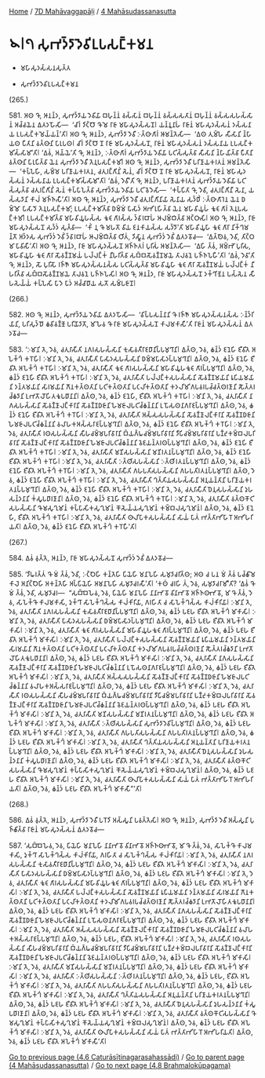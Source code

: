 
[Home](/) / [7D Mahāvaggapāḷi](...md) / [4 Mahāsudassanasutta](../7D/4.md)

# 𑁪𑁇𑁭 𑀲𑀼𑀪𑀤𑁆𑀤𑀸𑀤𑁂𑀯𑀺𑀉𑀧𑀲𑀗𑁆𑀓𑀫𑀦

* 𑀫𑀳𑀸𑀲𑀼𑀤𑀲𑁆𑀲𑀦𑀲𑀼𑀢𑁆𑀢

* 𑀲𑀼𑀪𑀤𑁆𑀤𑀸𑀤𑁂𑀯𑀺𑀉𑀧𑀲𑀗𑁆𑀓𑀫𑀦

(265.)

581\. 𑀅𑀣 𑀔𑁄, 𑀆𑀦𑀦𑁆𑀤, 𑀲𑀼𑀪𑀤𑁆𑀤𑀸𑀬 𑀤𑁂𑀯𑀺𑀬𑀸 𑀩𑀳𑀼𑀦𑁆𑀦𑀁 𑀯𑀲𑁆𑀲𑀸𑀦𑀁 𑀩𑀳𑀼𑀦𑁆𑀦𑀁 𑀯𑀲𑁆𑀲𑀲𑀢𑀸𑀦𑀁 𑀩𑀳𑀼𑀦𑁆𑀦𑀁 𑀯𑀲𑁆𑀲𑀲𑀳𑀲𑁆𑀲𑀸𑀦𑀁 𑀅𑀘𑁆𑀘𑀬𑁂𑀦 𑀏𑀢𑀤𑀳𑁄𑀲𑀺—  ‘𑀘𑀺𑀭𑀁 𑀤𑀺𑀝𑁆𑀞𑁄 𑀔𑁄 𑀫𑁂 𑀭𑀸𑀚𑀸 𑀫𑀳𑀸𑀲𑀼𑀤𑀲𑁆𑀲𑀦𑁄𑁇 𑀬𑀦𑁆𑀦𑀽𑀦𑀸𑀳𑀁 𑀭𑀸𑀚𑀸𑀦𑀁 𑀫𑀳𑀸𑀲𑀼𑀤𑀲𑁆𑀲𑀦𑀁 𑀤𑀲𑁆𑀲𑀦𑀸𑀬 𑀉𑀧𑀲𑀗𑁆𑀓𑀫𑁂𑀬𑁆𑀬𑀦𑁆’𑀢𑀺𑁇 𑀅𑀣 𑀔𑁄, 𑀆𑀦𑀦𑁆𑀤, 𑀲𑀼𑀪𑀤𑁆𑀤𑀸 𑀤𑁂𑀯𑀻 𑀇𑀢𑁆𑀣𑀸𑀕𑀸𑀭𑀁 𑀆𑀫𑀦𑁆𑀢𑁂𑀲𑀺—  ‘𑀏𑀣 𑀢𑀼𑀫𑁆𑀳𑁂 𑀲𑀻𑀲𑀸𑀦𑀺 𑀦𑁆𑀳𑀸𑀬𑀣 𑀧𑀻𑀢𑀸𑀦𑀺 𑀯𑀢𑁆𑀣𑀸𑀦𑀺 𑀧𑀸𑀭𑀼𑀧𑀣𑁇 𑀘𑀺𑀭𑀁 𑀤𑀺𑀝𑁆𑀞𑁄 𑀦𑁄 𑀭𑀸𑀚𑀸 𑀫𑀳𑀸𑀲𑀼𑀤𑀲𑁆𑀲𑀦𑁄, 𑀭𑀸𑀚𑀸𑀦𑀁 𑀫𑀳𑀸𑀲𑀼𑀤𑀲𑁆𑀲𑀦𑀁 𑀤𑀲𑁆𑀲𑀦𑀸𑀬 𑀉𑀧𑀲𑀗𑁆𑀓𑀫𑀺𑀲𑁆𑀲𑀸𑀫𑀸’𑀢𑀺𑁇 ‘𑀏𑀯𑀁, 𑀅𑀬𑁆𑀬𑁂’𑀢𑀺 𑀔𑁄, 𑀆𑀦𑀦𑁆𑀤, 𑀇𑀢𑁆𑀣𑀸𑀕𑀸𑀭𑀁 𑀲𑀼𑀪𑀤𑁆𑀤𑀸𑀬 𑀤𑁂𑀯𑀺𑀬𑀸 𑀧𑀝𑀺𑀲𑁆𑀲𑀼𑀢𑁆𑀯𑀸 𑀲𑀻𑀲𑀸𑀦𑀺 𑀦𑁆𑀳𑀸𑀬𑀺𑀢𑁆𑀯𑀸 𑀧𑀻𑀢𑀸𑀦𑀺 𑀯𑀢𑁆𑀣𑀸𑀦𑀺 𑀧𑀸𑀭𑀼𑀧𑀺𑀢𑁆𑀯𑀸 𑀬𑁂𑀦 𑀲𑀼𑀪𑀤𑁆𑀤𑀸 𑀤𑁂𑀯𑀻 𑀢𑁂𑀦𑀼𑀧𑀲𑀗𑁆𑀓𑀫𑀺𑁇 𑀅𑀣 𑀔𑁄, 𑀆𑀦𑀦𑁆𑀤, 𑀲𑀼𑀪𑀤𑁆𑀤𑀸 𑀤𑁂𑀯𑀻 𑀧𑀭𑀺𑀡𑀸𑀬𑀓𑀭𑀢𑀦𑀁 𑀆𑀫𑀦𑁆𑀢𑁂𑀲𑀺—  ‘𑀓𑀧𑁆𑀧𑁂𑀳𑀺, 𑀲𑀫𑁆𑀫 𑀧𑀭𑀺𑀡𑀸𑀬𑀓𑀭𑀢𑀦, 𑀘𑀢𑀼𑀭𑀗𑁆𑀕𑀺𑀦𑀺𑀁 𑀲𑁂𑀦𑀁, 𑀘𑀺𑀭𑀁 𑀤𑀺𑀝𑁆𑀞𑁄 𑀦𑁄 𑀭𑀸𑀚𑀸 𑀫𑀳𑀸𑀲𑀼𑀤𑀲𑁆𑀲𑀦𑁄, 𑀭𑀸𑀚𑀸𑀦𑀁 𑀫𑀳𑀸𑀲𑀼𑀤𑀲𑁆𑀲𑀦𑀁 𑀤𑀲𑁆𑀲𑀦𑀸𑀬 𑀉𑀧𑀲𑀗𑁆𑀓𑀫𑀺𑀲𑁆𑀲𑀸𑀫𑀸’𑀢𑀺𑁇 ‘𑀏𑀯𑀁, 𑀤𑁂𑀯𑀻’𑀢𑀺 𑀔𑁄, 𑀆𑀦𑀦𑁆𑀤, 𑀧𑀭𑀺𑀡𑀸𑀬𑀓𑀭𑀢𑀦𑀁 𑀲𑀼𑀪𑀤𑁆𑀤𑀸𑀬 𑀤𑁂𑀯𑀺𑀬𑀸 𑀧𑀝𑀺𑀲𑁆𑀲𑀼𑀢𑁆𑀯𑀸 𑀘𑀢𑀼𑀭𑀗𑁆𑀕𑀺𑀦𑀺𑀁 𑀲𑁂𑀦𑀁 𑀓𑀧𑁆𑀧𑀸𑀧𑁂𑀢𑁆𑀯𑀸 𑀲𑀼𑀪𑀤𑁆𑀤𑀸𑀬 𑀤𑁂𑀯𑀺𑀬𑀸 𑀧𑀝𑀺𑀯𑁂𑀤𑁂𑀲𑀺—  ‘𑀓𑀧𑁆𑀧𑀺𑀢𑀸 𑀔𑁄, 𑀤𑁂𑀯𑀺, 𑀘𑀢𑀼𑀭𑀗𑁆𑀕𑀺𑀦𑀻 𑀲𑁂𑀦𑀸, 𑀬𑀲𑁆𑀲𑀤𑀸𑀦𑀺 𑀓𑀸𑀮𑀁 𑀫𑀜𑁆𑀜𑀲𑀻’𑀢𑀺𑁇 𑀅𑀣 𑀔𑁄, 𑀆𑀦𑀦𑁆𑀤, 𑀲𑀼𑀪𑀤𑁆𑀤𑀸 𑀤𑁂𑀯𑀻 𑀘𑀢𑀼𑀭𑀗𑁆𑀕𑀺𑀦𑀺𑀬𑀸 𑀲𑁂𑀦𑀸𑀬 𑀲𑀤𑁆𑀥𑀺𑀁 𑀇𑀢𑁆𑀣𑀸𑀕𑀸𑀭𑁂𑀦 𑀬𑁂𑀦 𑀥𑀫𑁆𑀫𑁄 𑀧𑀸𑀲𑀸𑀤𑁄 𑀢𑁂𑀦𑀼𑀧𑀲𑀗𑁆𑀓𑀫𑀺; 𑀉𑀧𑀲𑀗𑁆𑀓𑀫𑀺𑀢𑁆𑀯𑀸 𑀥𑀫𑁆𑀫𑀁 𑀧𑀸𑀲𑀸𑀤𑀁 𑀅𑀪𑀺𑀭𑀼𑀳𑀺𑀢𑁆𑀯𑀸 𑀬𑁂𑀦 𑀫𑀳𑀸𑀯𑀺𑀬𑀽𑀳𑀁 𑀓𑀽𑀝𑀸𑀕𑀸𑀭𑀁 𑀢𑁂𑀦𑀼𑀧𑀲𑀗𑁆𑀓𑀫𑀺𑁇 𑀉𑀧𑀲𑀗𑁆𑀓𑀫𑀺𑀢𑁆𑀯𑀸 𑀫𑀳𑀸𑀯𑀺𑀬𑀽𑀳𑀲𑁆𑀲 𑀓𑀽𑀝𑀸𑀕𑀸𑀭𑀲𑁆𑀲 𑀤𑁆𑀯𑀸𑀭𑀩𑀸𑀳𑀁 𑀆𑀮𑀫𑁆𑀩𑀺𑀢𑁆𑀯𑀸 𑀅𑀝𑁆𑀞𑀸𑀲𑀺𑁇 𑀅𑀣 𑀔𑁄, 𑀆𑀦𑀦𑁆𑀤, 𑀭𑀸𑀚𑀸 𑀫𑀳𑀸𑀲𑀼𑀤𑀲𑁆𑀲𑀦𑁄 𑀲𑀤𑁆𑀤𑀁 𑀲𑀼𑀢𑁆𑀯𑀸—  ‘𑀓𑀺𑀁 𑀦𑀼 𑀔𑁄 𑀫𑀳𑀢𑁄 𑀯𑀺𑀬 𑀚𑀦𑀓𑀸𑀬𑀲𑁆𑀲 𑀲𑀤𑁆𑀤𑁄’𑀢𑀺 𑀫𑀳𑀸𑀯𑀺𑀬𑀽𑀳𑀸 𑀓𑀽𑀝𑀸𑀕𑀸𑀭𑀸 𑀦𑀺𑀓𑁆𑀔𑀫𑀦𑁆𑀢𑁄 𑀅𑀤𑁆𑀤𑀲 𑀲𑀼𑀪𑀤𑁆𑀤𑀁 𑀤𑁂𑀯𑀺𑀁 𑀤𑁆𑀯𑀸𑀭𑀩𑀸𑀳𑀁 𑀆𑀮𑀫𑁆𑀩𑀺𑀢𑁆𑀯𑀸 𑀞𑀺𑀢𑀁, 𑀤𑀺𑀲𑁆𑀯𑀸𑀦 𑀲𑀼𑀪𑀤𑁆𑀤𑀁 𑀤𑁂𑀯𑀺𑀁 𑀏𑀢𑀤𑀯𑁄𑀘—  ‘𑀏𑀢𑁆𑀣𑁂𑀯, 𑀤𑁂𑀯𑀺, 𑀢𑀺𑀝𑁆𑀞 𑀫𑀸 𑀧𑀸𑀯𑀺𑀲𑀻’𑀢𑀺𑁇 𑀅𑀣 𑀔𑁄, 𑀆𑀦𑀦𑁆𑀤, 𑀭𑀸𑀚𑀸 𑀫𑀳𑀸𑀲𑀼𑀤𑀲𑁆𑀲𑀦𑁄 𑀅𑀜𑁆𑀜𑀢𑀭𑀁 𑀧𑀼𑀭𑀺𑀲𑀁 𑀆𑀫𑀦𑁆𑀢𑁂𑀲𑀺—  ‘𑀏𑀳𑀺 𑀢𑁆𑀯𑀁, 𑀅𑀫𑁆𑀪𑁄 𑀧𑀼𑀭𑀺𑀲, 𑀫𑀳𑀸𑀯𑀺𑀬𑀽𑀳𑀸 𑀓𑀽𑀝𑀸𑀕𑀸𑀭𑀸 𑀲𑁄𑀯𑀡𑁆𑀡𑀫𑀬𑀁 𑀧𑀮𑁆𑀮𑀗𑁆𑀓𑀁 𑀦𑀻𑀳𑀭𑀺𑀢𑁆𑀯𑀸 𑀲𑀩𑁆𑀩𑀲𑁄𑀯𑀡𑁆𑀡𑀫𑀬𑁂 𑀢𑀸𑀮𑀯𑀦𑁂 𑀧𑀜𑁆𑀜𑀧𑁂𑀳𑀻’𑀢𑀺𑁇 ‘𑀏𑀯𑀁, 𑀤𑁂𑀯𑀸’𑀢𑀺 𑀔𑁄, 𑀆𑀦𑀦𑁆𑀤, 𑀲𑁄 𑀧𑀼𑀭𑀺𑀲𑁄 𑀭𑀜𑁆𑀜𑁄 𑀫𑀳𑀸𑀲𑀼𑀤𑀲𑁆𑀲𑀦𑀲𑁆𑀲 𑀧𑀝𑀺𑀲𑁆𑀲𑀼𑀢𑁆𑀯𑀸 𑀫𑀳𑀸𑀯𑀺𑀬𑀽𑀳𑀸 𑀓𑀽𑀝𑀸𑀕𑀸𑀭𑀸 𑀲𑁄𑀯𑀡𑁆𑀡𑀫𑀬𑀁 𑀧𑀮𑁆𑀮𑀗𑁆𑀓𑀁 𑀦𑀻𑀳𑀭𑀺𑀢𑁆𑀯𑀸 𑀲𑀩𑁆𑀩𑀲𑁄𑀯𑀡𑁆𑀡𑀫𑀬𑁂 𑀢𑀸𑀮𑀯𑀦𑁂 𑀧𑀜𑁆𑀜𑀧𑁂𑀲𑀺𑁇 𑀅𑀣 𑀔𑁄, 𑀆𑀦𑀦𑁆𑀤, 𑀭𑀸𑀚𑀸 𑀫𑀳𑀸𑀲𑀼𑀤𑀲𑁆𑀲𑀦𑁄 𑀤𑀓𑁆𑀔𑀺𑀡𑁂𑀦 𑀧𑀲𑁆𑀲𑁂𑀦 𑀲𑀻𑀳𑀲𑁂𑀬𑁆𑀬𑀁 𑀓𑀧𑁆𑀧𑁂𑀲𑀺 𑀧𑀸𑀤𑁂 𑀧𑀸𑀤𑀁 𑀅𑀘𑁆𑀘𑀸𑀥𑀸𑀬 𑀲𑀢𑁄 𑀲𑀫𑁆𑀧𑀚𑀸𑀦𑁄𑁇

(266.)

582\. 𑀅𑀣 𑀔𑁄, 𑀆𑀦𑀦𑁆𑀤, 𑀲𑀼𑀪𑀤𑁆𑀤𑀸𑀬 𑀤𑁂𑀯𑀺𑀬𑀸 𑀏𑀢𑀤𑀳𑁄𑀲𑀺—  ‘𑀯𑀺𑀧𑁆𑀧𑀲𑀦𑁆𑀦𑀸𑀦𑀺 𑀔𑁄 𑀭𑀜𑁆𑀜𑁄 𑀫𑀳𑀸𑀲𑀼𑀤𑀲𑁆𑀲𑀦𑀲𑁆𑀲 𑀇𑀦𑁆𑀤𑁆𑀭𑀺𑀬𑀸𑀦𑀺, 𑀧𑀭𑀺𑀲𑀼𑀤𑁆𑀥𑁄 𑀙𑀯𑀺𑀯𑀡𑁆𑀡𑁄 𑀧𑀭𑀺𑀬𑁄𑀤𑀸𑀢𑁄, 𑀫𑀸 𑀳𑁂𑀯 𑀔𑁄 𑀭𑀸𑀚𑀸 𑀫𑀳𑀸𑀲𑀼𑀤𑀲𑁆𑀲𑀦𑁄 𑀓𑀸𑀮𑀫𑀓𑀸𑀲𑀻’𑀢𑀺 𑀭𑀸𑀚𑀸𑀦𑀁 𑀫𑀳𑀸𑀲𑀼𑀤𑀲𑁆𑀲𑀦𑀁 𑀏𑀢𑀤𑀯𑁄𑀘—

583\. ‘𑀇𑀫𑀸𑀦𑀺 𑀢𑁂, 𑀤𑁂𑀯, 𑀘𑀢𑀼𑀭𑀸𑀲𑀻𑀢𑀺 𑀦𑀕𑀭𑀲𑀳𑀲𑁆𑀲𑀸𑀦𑀺 𑀓𑀼𑀲𑀸𑀯𑀢𑀻𑀭𑀸𑀚𑀥𑀸𑀦𑀺𑀧𑁆𑀧𑀫𑀼𑀔𑀸𑀦𑀺𑁇 𑀏𑀢𑁆𑀣, 𑀤𑁂𑀯, 𑀙𑀦𑁆𑀤𑀁 𑀚𑀦𑁂𑀳𑀺 𑀚𑀻𑀯𑀺𑀢𑁂 𑀅𑀧𑁂𑀓𑁆𑀔𑀁 𑀓𑀭𑁄𑀳𑀺𑁇 𑀇𑀫𑀸𑀦𑀺 𑀢𑁂, 𑀤𑁂𑀯, 𑀘𑀢𑀼𑀭𑀸𑀲𑀻𑀢𑀺 𑀧𑀸𑀲𑀸𑀤𑀲𑀳𑀲𑁆𑀲𑀸𑀦𑀺 𑀥𑀫𑁆𑀫𑀧𑀸𑀲𑀸𑀤𑀧𑁆𑀧𑀫𑀼𑀔𑀸𑀦𑀺𑁇 𑀏𑀢𑁆𑀣, 𑀤𑁂𑀯, 𑀙𑀦𑁆𑀤𑀁 𑀚𑀦𑁂𑀳𑀺 𑀚𑀻𑀯𑀺𑀢𑁂 𑀅𑀧𑁂𑀓𑁆𑀔𑀁 𑀓𑀭𑁄𑀳𑀺𑁇 𑀇𑀫𑀸𑀦𑀺 𑀢𑁂, 𑀤𑁂𑀯, 𑀘𑀢𑀼𑀭𑀸𑀲𑀻𑀢𑀺 𑀓𑀽𑀝𑀸𑀕𑀸𑀭𑀲𑀳𑀲𑁆𑀲𑀸𑀦𑀺 𑀫𑀳𑀸𑀯𑀺𑀬𑀽𑀳𑀓𑀽𑀝𑀸𑀕𑀸𑀭𑀧𑁆𑀧𑀫𑀼𑀔𑀸𑀦𑀺𑁇 𑀏𑀢𑁆𑀣, 𑀤𑁂𑀯, 𑀙𑀦𑁆𑀤𑀁 𑀚𑀦𑁂𑀳𑀺 𑀚𑀻𑀯𑀺𑀢𑁂 𑀅𑀧𑁂𑀓𑁆𑀔𑀁 𑀓𑀭𑁄𑀳𑀺𑁇 𑀇𑀫𑀸𑀦𑀺 𑀢𑁂, 𑀤𑁂𑀯, 𑀘𑀢𑀼𑀭𑀸𑀲𑀻𑀢𑀺 𑀧𑀮𑁆𑀮𑀗𑁆𑀓𑀲𑀳𑀲𑁆𑀲𑀸𑀦𑀺 𑀲𑁄𑀯𑀡𑁆𑀡𑀫𑀬𑀸𑀦𑀺 𑀭𑀽𑀧𑀺𑀬𑀫𑀬𑀸𑀦𑀺 𑀤𑀦𑁆𑀢𑀫𑀬𑀸𑀦𑀺 𑀲𑀸𑀭𑀫𑀬𑀸𑀦𑀺 𑀕𑁄𑀦𑀓𑀢𑁆𑀣𑀢𑀸𑀦𑀺 𑀧𑀝𑀺𑀓𑀢𑁆𑀣𑀢𑀸𑀦𑀺 𑀧𑀝𑀮𑀺𑀓𑀢𑁆𑀣𑀢𑀸𑀦𑀺 𑀓𑀤𑀮𑀺𑀫𑀺𑀕𑀧𑀯𑀭𑀧𑀘𑁆𑀘𑀢𑁆𑀣𑀭𑀡𑀸𑀦𑀺 𑀲𑁅𑀢𑁆𑀢𑀭𑀘𑁆𑀙𑀤𑀸𑀦𑀺 𑀉𑀪𑀢𑁄𑀮𑁄𑀳𑀺𑀢𑀓𑀽𑀧𑀥𑀸𑀦𑀸𑀦𑀺𑁇 𑀏𑀢𑁆𑀣, 𑀤𑁂𑀯, 𑀙𑀦𑁆𑀤𑀁 𑀚𑀦𑁂𑀳𑀺, 𑀚𑀻𑀯𑀺𑀢𑁂 𑀅𑀧𑁂𑀓𑁆𑀔𑀁 𑀓𑀭𑁄𑀳𑀺𑁇 𑀇𑀫𑀸𑀦𑀺 𑀢𑁂, 𑀤𑁂𑀯, 𑀘𑀢𑀼𑀭𑀸𑀲𑀻𑀢𑀺 𑀦𑀸𑀕𑀲𑀳𑀲𑁆𑀲𑀸𑀦𑀺 𑀲𑁄𑀯𑀡𑁆𑀡𑀸𑀮𑀗𑁆𑀓𑀸𑀭𑀸𑀦𑀺 𑀲𑁄𑀯𑀡𑁆𑀡𑀥𑀚𑀸𑀦𑀺 𑀳𑁂𑀫𑀚𑀸𑀮𑀧𑀝𑀺𑀘𑁆𑀙𑀦𑁆𑀦𑀸𑀦𑀺 𑀉𑀧𑁄𑀲𑀣𑀦𑀸𑀕𑀭𑀸𑀚𑀧𑁆𑀧𑀫𑀼𑀔𑀸𑀦𑀺𑁇 𑀏𑀢𑁆𑀣, 𑀤𑁂𑀯, 𑀙𑀦𑁆𑀤𑀁 𑀚𑀦𑁂𑀳𑀺 𑀚𑀻𑀯𑀺𑀢𑁂 𑀅𑀧𑁂𑀓𑁆𑀔𑀁 𑀓𑀭𑁄𑀳𑀺𑁇 𑀇𑀫𑀸𑀦𑀺 𑀢𑁂, 𑀤𑁂𑀯, 𑀘𑀢𑀼𑀭𑀸𑀲𑀻𑀢𑀺 𑀅𑀲𑁆𑀲𑀲𑀳𑀲𑁆𑀲𑀸𑀦𑀺 𑀲𑁄𑀯𑀡𑁆𑀡𑀸𑀮𑀗𑁆𑀓𑀸𑀭𑀸𑀦𑀺 𑀲𑁄𑀯𑀡𑁆𑀡𑀥𑀚𑀸𑀦𑀺 𑀳𑁂𑀫𑀚𑀸𑀮𑀧𑀝𑀺𑀘𑁆𑀙𑀦𑁆𑀦𑀸𑀦𑀺 𑀯𑀮𑀸𑀳𑀓𑀅𑀲𑁆𑀲𑀭𑀸𑀚𑀧𑁆𑀧𑀫𑀼𑀔𑀸𑀦𑀺𑁇 𑀏𑀢𑁆𑀣, 𑀤𑁂𑀯, 𑀙𑀦𑁆𑀤𑀁 𑀚𑀦𑁂𑀳𑀺 𑀚𑀻𑀯𑀺𑀢𑁂 𑀅𑀧𑁂𑀓𑁆𑀔𑀁 𑀓𑀭𑁄𑀳𑀺𑁇 𑀇𑀫𑀸𑀦𑀺 𑀢𑁂, 𑀤𑁂𑀯, 𑀘𑀢𑀼𑀭𑀸𑀲𑀻𑀢𑀺 𑀭𑀣𑀲𑀳𑀲𑁆𑀲𑀸𑀦𑀺 𑀲𑀻𑀳𑀘𑀫𑁆𑀫𑀧𑀭𑀺𑀯𑀸𑀭𑀸𑀦𑀺 𑀩𑁆𑀬𑀕𑁆𑀖𑀘𑀫𑁆𑀫𑀧𑀭𑀺𑀯𑀸𑀭𑀸𑀦𑀺 𑀤𑀻𑀧𑀺𑀘𑀫𑁆𑀫𑀧𑀭𑀺𑀯𑀸𑀭𑀸𑀦𑀺 𑀧𑀡𑁆𑀟𑀼𑀓𑀫𑁆𑀩𑀮𑀧𑀭𑀺𑀯𑀸𑀭𑀸𑀦𑀺 𑀲𑁄𑀯𑀡𑁆𑀡𑀸𑀮𑀗𑁆𑀓𑀸𑀭𑀸𑀦𑀺 𑀲𑁄𑀯𑀡𑁆𑀡𑀥𑀚𑀸𑀦𑀺 𑀳𑁂𑀫𑀚𑀸𑀮𑀧𑀝𑀺𑀘𑁆𑀙𑀦𑁆𑀦𑀸𑀦𑀺 𑀯𑁂𑀚𑀬𑀦𑁆𑀢𑀭𑀣𑀧𑁆𑀧𑀫𑀼𑀔𑀸𑀦𑀺𑁇 𑀏𑀢𑁆𑀣, 𑀤𑁂𑀯, 𑀙𑀦𑁆𑀤𑀁 𑀚𑀦𑁂𑀳𑀺 𑀚𑀻𑀯𑀺𑀢𑁂 𑀅𑀧𑁂𑀓𑁆𑀔𑀁 𑀓𑀭𑁄𑀳𑀺𑁇 𑀇𑀫𑀸𑀦𑀺 𑀢𑁂, 𑀤𑁂𑀯, 𑀘𑀢𑀼𑀭𑀸𑀲𑀻𑀢𑀺 𑀫𑀡𑀺𑀲𑀳𑀲𑁆𑀲𑀸𑀦𑀺 𑀫𑀡𑀺𑀭𑀢𑀦𑀧𑁆𑀧𑀫𑀼𑀔𑀸𑀦𑀺𑁇 𑀏𑀢𑁆𑀣, 𑀤𑁂𑀯, 𑀙𑀦𑁆𑀤𑀁 𑀚𑀦𑁂𑀳𑀺 𑀚𑀻𑀯𑀺𑀢𑁂 𑀅𑀧𑁂𑀓𑁆𑀔𑀁 𑀓𑀭𑁄𑀳𑀺𑁇 𑀇𑀫𑀸𑀦𑀺 𑀢𑁂, 𑀤𑁂𑀯, 𑀘𑀢𑀼𑀭𑀸𑀲𑀻𑀢𑀺 𑀇𑀢𑁆𑀣𑀺𑀲𑀳𑀲𑁆𑀲𑀸𑀦𑀺 𑀇𑀢𑁆𑀣𑀺𑀭𑀢𑀦𑀧𑁆𑀧𑀫𑀼𑀔𑀸𑀦𑀺𑁇 𑀏𑀢𑁆𑀣, 𑀤𑁂𑀯, 𑀙𑀦𑁆𑀤𑀁 𑀚𑀦𑁂𑀳𑀺 𑀚𑀻𑀯𑀺𑀢𑁂 𑀅𑀧𑁂𑀓𑁆𑀔𑀁 𑀓𑀭𑁄𑀳𑀺𑁇 𑀇𑀫𑀸𑀦𑀺 𑀢𑁂, 𑀤𑁂𑀯, 𑀘𑀢𑀼𑀭𑀸𑀲𑀻𑀢𑀺 𑀕𑀳𑀧𑀢𑀺𑀲𑀳𑀲𑁆𑀲𑀸𑀦𑀺 𑀕𑀳𑀧𑀢𑀺𑀭𑀢𑀦𑀧𑁆𑀧𑀫𑀼𑀔𑀸𑀦𑀺𑁇 𑀏𑀢𑁆𑀣, 𑀤𑁂𑀯, 𑀙𑀦𑁆𑀤𑀁 𑀚𑀦𑁂𑀳𑀺 𑀚𑀻𑀯𑀺𑀢𑁂 𑀅𑀧𑁂𑀓𑁆𑀔𑀁 𑀓𑀭𑁄𑀳𑀺𑁇 𑀇𑀫𑀸𑀦𑀺 𑀢𑁂, 𑀤𑁂𑀯, 𑀘𑀢𑀼𑀭𑀸𑀲𑀻𑀢𑀺 𑀔𑀢𑁆𑀢𑀺𑀬𑀲𑀳𑀲𑁆𑀲𑀸𑀦𑀺 𑀅𑀦𑀼𑀬𑀦𑁆𑀢𑀸𑀦𑀺 𑀧𑀭𑀺𑀡𑀸𑀬𑀓𑀭𑀢𑀦𑀧𑁆𑀧𑀫𑀼𑀔𑀸𑀦𑀺𑁇 𑀏𑀢𑁆𑀣, 𑀤𑁂𑀯, 𑀙𑀦𑁆𑀤𑀁 𑀚𑀦𑁂𑀳𑀺 𑀚𑀻𑀯𑀺𑀢𑁂 𑀅𑀧𑁂𑀓𑁆𑀔𑀁 𑀓𑀭𑁄𑀳𑀺𑁇 𑀇𑀫𑀸𑀦𑀺 𑀢𑁂, 𑀤𑁂𑀯, 𑀘𑀢𑀼𑀭𑀸𑀲𑀻𑀢𑀺 𑀥𑁂𑀦𑀼𑀲𑀳𑀲𑁆𑀲𑀸𑀦𑀺 𑀤𑀼𑀳𑀲𑀦𑁆𑀤𑀦𑀸𑀦𑀺 𑀓𑀁𑀲𑀽𑀧𑀥𑀸𑀭𑀡𑀸𑀦𑀺𑁇 𑀏𑀢𑁆𑀣, 𑀤𑁂𑀯, 𑀙𑀦𑁆𑀤𑀁 𑀚𑀦𑁂𑀳𑀺 𑀚𑀻𑀯𑀺𑀢𑁂 𑀅𑀧𑁂𑀓𑁆𑀔𑀁 𑀓𑀭𑁄𑀳𑀺𑁇 𑀇𑀫𑀸𑀦𑀺 𑀢𑁂, 𑀤𑁂𑀯, 𑀘𑀢𑀼𑀭𑀸𑀲𑀻𑀢𑀺 𑀯𑀢𑁆𑀣𑀓𑁄𑀝𑀺𑀲𑀳𑀲𑁆𑀲𑀸𑀦𑀺 𑀔𑁄𑀫𑀲𑀼𑀔𑀼𑀫𑀸𑀦𑀁 𑀓𑀧𑁆𑀧𑀸𑀲𑀺𑀓𑀲𑀼𑀔𑀼𑀫𑀸𑀦𑀁 𑀓𑁄𑀲𑁂𑀬𑁆𑀬𑀲𑀼𑀔𑀼𑀫𑀸𑀦𑀁 𑀓𑀫𑁆𑀩𑀮𑀲𑀼𑀔𑀼𑀫𑀸𑀦𑀁𑁇 𑀏𑀢𑁆𑀣, 𑀤𑁂𑀯, 𑀙𑀦𑁆𑀤𑀁 𑀚𑀦𑁂𑀳𑀺, 𑀚𑀻𑀯𑀺𑀢𑁂 𑀅𑀧𑁂𑀓𑁆𑀔𑀁 𑀓𑀭𑁄𑀳𑀺𑁇 𑀇𑀫𑀸𑀦𑀺 𑀢𑁂, 𑀤𑁂𑀯, 𑀘𑀢𑀼𑀭𑀸𑀲𑀻𑀢𑀺 𑀣𑀸𑀮𑀺𑀧𑀸𑀓𑀲𑀳𑀲𑁆𑀲𑀸𑀦𑀺 𑀲𑀸𑀬𑀁 𑀧𑀸𑀢𑀁 𑀪𑀢𑁆𑀢𑀸𑀪𑀺𑀳𑀸𑀭𑁄 𑀅𑀪𑀺𑀳𑀭𑀺𑀬𑀢𑀺𑁇 𑀏𑀢𑁆𑀣, 𑀤𑁂𑀯, 𑀙𑀦𑁆𑀤𑀁 𑀚𑀦𑁂𑀳𑀺 𑀚𑀻𑀯𑀺𑀢𑁂 𑀅𑀧𑁂𑀓𑁆𑀔𑀁 𑀓𑀭𑁄𑀳𑀻’𑀢𑀺𑁇

(267.)

584\. 𑀏𑀯𑀁 𑀯𑀼𑀢𑁆𑀢𑁂, 𑀆𑀦𑀦𑁆𑀤, 𑀭𑀸𑀚𑀸 𑀫𑀳𑀸𑀲𑀼𑀤𑀲𑁆𑀲𑀦𑁄 𑀲𑀼𑀪𑀤𑁆𑀤𑀁 𑀤𑁂𑀯𑀺𑀁 𑀏𑀢𑀤𑀯𑁄𑀘—

585\. ‘𑀤𑀻𑀖𑀭𑀢𑁆𑀢𑀁 𑀔𑁄 𑀫𑀁 𑀢𑁆𑀯𑀁, 𑀤𑁂𑀯𑀺, 𑀇𑀝𑁆𑀞𑁂𑀳𑀺 𑀓𑀦𑁆𑀢𑁂𑀳𑀺 𑀧𑀺𑀬𑁂𑀳𑀺 𑀫𑀦𑀸𑀧𑁂𑀳𑀺 𑀲𑀫𑀼𑀤𑀸𑀘𑀭𑀺𑀢𑁆𑀣; 𑀅𑀣 𑀘 𑀧𑀦 𑀫𑀁 𑀢𑁆𑀯𑀁 𑀧𑀘𑁆𑀙𑀺𑀫𑁂 𑀓𑀸𑀮𑁂 𑀅𑀦𑀺𑀝𑁆𑀞𑁂𑀳𑀺 𑀅𑀓𑀦𑁆𑀢𑁂𑀳𑀺 𑀅𑀧𑁆𑀧𑀺𑀬𑁂𑀳𑀺 𑀅𑀫𑀦𑀸𑀧𑁂𑀳𑀺 𑀲𑀫𑀼𑀤𑀸𑀘𑀭𑀲𑀻’𑀢𑀺𑁇 ‘𑀓𑀣𑀁 𑀘𑀭𑀳𑀺 𑀢𑀁, 𑀤𑁂𑀯, 𑀲𑀫𑀼𑀤𑀸𑀘𑀭𑀸𑀫𑀻’𑀢𑀺? ‘𑀏𑀯𑀁 𑀔𑁄 𑀫𑀁 𑀢𑁆𑀯𑀁, 𑀤𑁂𑀯𑀺, 𑀲𑀫𑀼𑀤𑀸𑀘𑀭—  “𑀲𑀩𑁆𑀩𑁂𑀳𑁂𑀯, 𑀤𑁂𑀯, 𑀧𑀺𑀬𑁂𑀳𑀺 𑀫𑀦𑀸𑀧𑁂𑀳𑀺 𑀦𑀸𑀦𑀸𑀪𑀸𑀯𑁄 𑀯𑀺𑀦𑀸𑀪𑀸𑀯𑁄 𑀅𑀜𑁆𑀜𑀣𑀸𑀪𑀸𑀯𑁄, 𑀫𑀸 𑀔𑁄 𑀢𑁆𑀯𑀁, 𑀤𑁂𑀯, 𑀲𑀸𑀧𑁂𑀓𑁆𑀔𑁄 𑀓𑀸𑀮𑀫𑀓𑀸𑀲𑀺, 𑀤𑀼𑀓𑁆𑀔𑀸 𑀲𑀸𑀧𑁂𑀓𑁆𑀔𑀲𑁆𑀲 𑀓𑀸𑀮𑀁𑀓𑀺𑀭𑀺𑀬𑀸, 𑀕𑀭𑀳𑀺𑀢𑀸 𑀘 𑀲𑀸𑀧𑁂𑀓𑁆𑀔𑀲𑁆𑀲 𑀓𑀸𑀮𑀁𑀓𑀺𑀭𑀺𑀬𑀸𑁇 𑀇𑀫𑀸𑀦𑀺 𑀢𑁂, 𑀤𑁂𑀯, 𑀘𑀢𑀼𑀭𑀸𑀲𑀻𑀢𑀺 𑀦𑀕𑀭𑀲𑀳𑀲𑁆𑀲𑀸𑀦𑀺 𑀓𑀼𑀲𑀸𑀯𑀢𑀻𑀭𑀸𑀚𑀥𑀸𑀦𑀺𑀧𑁆𑀧𑀫𑀼𑀔𑀸𑀦𑀺𑁇 𑀏𑀢𑁆𑀣, 𑀤𑁂𑀯, 𑀙𑀦𑁆𑀤𑀁 𑀧𑀚𑀳 𑀚𑀻𑀯𑀺𑀢𑁂 𑀅𑀧𑁂𑀓𑁆𑀔𑀁 𑀫𑀸𑀓𑀸𑀲𑀺𑁇 𑀇𑀫𑀸𑀦𑀺 𑀢𑁂, 𑀤𑁂𑀯, 𑀘𑀢𑀼𑀭𑀸𑀲𑀻𑀢𑀺 𑀧𑀸𑀲𑀸𑀤𑀲𑀳𑀲𑁆𑀲𑀸𑀦𑀺 𑀥𑀫𑁆𑀫𑀧𑀸𑀲𑀸𑀤𑀧𑁆𑀧𑀫𑀼𑀔𑀸𑀦𑀺𑁇 𑀏𑀢𑁆𑀣, 𑀤𑁂𑀯, 𑀙𑀦𑁆𑀤𑀁 𑀧𑀚𑀳 𑀚𑀻𑀯𑀺𑀢𑁂 𑀅𑀧𑁂𑀓𑁆𑀔𑀁 𑀫𑀸𑀓𑀸𑀲𑀺𑁇 𑀇𑀫𑀸𑀦𑀺 𑀢𑁂, 𑀤𑁂𑀯, 𑀘𑀢𑀼𑀭𑀸𑀲𑀻𑀢𑀺 𑀓𑀽𑀝𑀸𑀕𑀸𑀭𑀲𑀳𑀲𑁆𑀲𑀸𑀦𑀺 𑀫𑀳𑀸𑀯𑀺𑀬𑀽𑀳𑀓𑀽𑀝𑀸𑀕𑀸𑀭𑀧𑁆𑀧𑀫𑀼𑀔𑀸𑀦𑀺𑁇 𑀏𑀢𑁆𑀣, 𑀤𑁂𑀯, 𑀙𑀦𑁆𑀤𑀁 𑀧𑀚𑀳 𑀚𑀻𑀯𑀺𑀢𑁂 𑀅𑀧𑁂𑀓𑁆𑀔𑀁 𑀫𑀸𑀓𑀸𑀲𑀺𑁇 𑀇𑀫𑀸𑀦𑀺 𑀢𑁂, 𑀤𑁂𑀯, 𑀘𑀢𑀼𑀭𑀸𑀲𑀻𑀢𑀺 𑀧𑀮𑁆𑀮𑀗𑁆𑀓𑀲𑀳𑀲𑁆𑀲𑀸𑀦𑀺 𑀲𑁄𑀯𑀡𑁆𑀡𑀫𑀬𑀸𑀦𑀺 𑀭𑀽𑀧𑀺𑀬𑀫𑀬𑀸𑀦𑀺 𑀤𑀦𑁆𑀢𑀫𑀬𑀸𑀦𑀺 𑀲𑀸𑀭𑀫𑀬𑀸𑀦𑀺 𑀕𑁄𑀦𑀓𑀢𑁆𑀣𑀢𑀸𑀦𑀺 𑀧𑀝𑀺𑀓𑀢𑁆𑀣𑀢𑀸𑀦𑀺 𑀧𑀝𑀮𑀺𑀓𑀢𑁆𑀣𑀢𑀸𑀦𑀺 𑀓𑀤𑀮𑀺𑀫𑀺𑀕𑀧𑀯𑀭𑀧𑀘𑁆𑀘𑀢𑁆𑀣𑀭𑀡𑀸𑀦𑀺 𑀲𑁅𑀢𑁆𑀢𑀭𑀘𑁆𑀙𑀤𑀸𑀦𑀺 𑀉𑀪𑀢𑁄𑀮𑁄𑀳𑀺𑀢𑀓𑀽𑀧𑀥𑀸𑀦𑀸𑀦𑀺𑁇 𑀏𑀢𑁆𑀣, 𑀤𑁂𑀯, 𑀙𑀦𑁆𑀤𑀁 𑀧𑀚𑀳 𑀚𑀻𑀯𑀺𑀢𑁂 𑀅𑀧𑁂𑀓𑁆𑀔𑀁 𑀫𑀸𑀓𑀸𑀲𑀺𑁇 𑀇𑀫𑀸𑀦𑀺 𑀢𑁂, 𑀤𑁂𑀯, 𑀘𑀢𑀼𑀭𑀸𑀲𑀻𑀢𑀺 𑀦𑀸𑀕𑀲𑀳𑀲𑁆𑀲𑀸𑀦𑀺 𑀲𑁄𑀯𑀡𑁆𑀡𑀸𑀮𑀗𑁆𑀓𑀸𑀭𑀸𑀦𑀺 𑀲𑁄𑀯𑀡𑁆𑀡𑀥𑀚𑀸𑀦𑀺 𑀳𑁂𑀫𑀚𑀸𑀮𑀧𑀝𑀺𑀘𑁆𑀙𑀦𑁆𑀦𑀸𑀦𑀺 𑀉𑀧𑁄𑀲𑀣𑀦𑀸𑀕𑀭𑀸𑀚𑀧𑁆𑀧𑀫𑀼𑀔𑀸𑀦𑀺𑁇 𑀏𑀢𑁆𑀣, 𑀤𑁂𑀯, 𑀙𑀦𑁆𑀤𑀁 𑀧𑀚𑀳 𑀚𑀻𑀯𑀺𑀢𑁂 𑀅𑀧𑁂𑀓𑁆𑀔𑀁 𑀫𑀸𑀓𑀸𑀲𑀺𑁇 𑀇𑀫𑀸𑀦𑀺 𑀢𑁂, 𑀤𑁂𑀯, 𑀘𑀢𑀼𑀭𑀸𑀲𑀻𑀢𑀺 𑀅𑀲𑁆𑀲𑀲𑀳𑀲𑁆𑀲𑀸𑀦𑀺 𑀲𑁄𑀯𑀡𑁆𑀡𑀸𑀮𑀗𑁆𑀓𑀸𑀭𑀸𑀦𑀺 𑀲𑁄𑀯𑀡𑁆𑀡𑀥𑀚𑀸𑀦𑀺 𑀳𑁂𑀫𑀚𑀸𑀮𑀧𑀝𑀺𑀘𑁆𑀙𑀦𑁆𑀦𑀸𑀦𑀺 𑀯𑀮𑀸𑀳𑀓𑀅𑀲𑁆𑀲𑀭𑀸𑀚𑀧𑁆𑀧𑀫𑀼𑀔𑀸𑀦𑀺𑁇 𑀏𑀢𑁆𑀣, 𑀤𑁂𑀯, 𑀙𑀦𑁆𑀤𑀁 𑀧𑀚𑀳 𑀚𑀻𑀯𑀺𑀢𑁂 𑀅𑀧𑁂𑀓𑁆𑀔𑀁 𑀫𑀸𑀓𑀸𑀲𑀺𑁇 𑀇𑀫𑀸𑀦𑀺 𑀢𑁂, 𑀤𑁂𑀯, 𑀘𑀢𑀼𑀭𑀸𑀲𑀻𑀢𑀺 𑀭𑀣𑀲𑀳𑀲𑁆𑀲𑀸𑀦𑀺 𑀲𑀻𑀳𑀘𑀫𑁆𑀫𑀧𑀭𑀺𑀯𑀸𑀭𑀸𑀦𑀺 𑀩𑁆𑀬𑀕𑁆𑀖𑀘𑀫𑁆𑀫𑀧𑀭𑀺𑀯𑀸𑀭𑀸𑀦𑀺 𑀤𑀻𑀧𑀺𑀘𑀫𑁆𑀫𑀧𑀭𑀺𑀯𑀸𑀭𑀸𑀦𑀺 𑀧𑀡𑁆𑀟𑀼𑀓𑀫𑁆𑀩𑀮𑀧𑀭𑀺𑀯𑀸𑀭𑀸𑀦𑀺 𑀲𑁄𑀯𑀡𑁆𑀡𑀸𑀮𑀗𑁆𑀓𑀸𑀭𑀸𑀦𑀺 𑀲𑁄𑀯𑀡𑁆𑀡𑀥𑀚𑀸𑀦𑀺 𑀳𑁂𑀫𑀚𑀸𑀮𑀧𑀝𑀺𑀘𑁆𑀙𑀦𑁆𑀦𑀸𑀦𑀺 𑀯𑁂𑀚𑀬𑀦𑁆𑀢𑀭𑀣𑀧𑁆𑀧𑀫𑀼𑀔𑀸𑀦𑀺𑁇 𑀏𑀢𑁆𑀣, 𑀤𑁂𑀯, 𑀙𑀦𑁆𑀤𑀁 𑀧𑀚𑀳 𑀚𑀻𑀯𑀺𑀢𑁂 𑀅𑀧𑁂𑀓𑁆𑀔𑀁 𑀫𑀸𑀓𑀸𑀲𑀺𑁇 𑀇𑀫𑀸𑀦𑀺 𑀢𑁂, 𑀤𑁂𑀯, 𑀘𑀢𑀼𑀭𑀸𑀲𑀻𑀢𑀺 𑀫𑀡𑀺𑀲𑀳𑀲𑁆𑀲𑀸𑀦𑀺 𑀫𑀡𑀺𑀭𑀢𑀦𑀧𑁆𑀧𑀫𑀼𑀔𑀸𑀦𑀺𑁇 𑀏𑀢𑁆𑀣, 𑀤𑁂𑀯, 𑀙𑀦𑁆𑀤𑀁 𑀧𑀚𑀳 𑀚𑀻𑀯𑀺𑀢𑁂 𑀅𑀧𑁂𑀓𑁆𑀔𑀁 𑀫𑀸𑀓𑀸𑀲𑀺𑁇 𑀇𑀫𑀸𑀦𑀺 𑀢𑁂, 𑀤𑁂𑀯, 𑀘𑀢𑀼𑀭𑀸𑀲𑀻𑀢𑀺 𑀇𑀢𑁆𑀣𑀺𑀲𑀳𑀲𑁆𑀲𑀸𑀦𑀺 𑀲𑀼𑀪𑀤𑁆𑀤𑀸𑀤𑁂𑀯𑀺𑀧𑁆𑀧𑀫𑀼𑀔𑀸𑀦𑀺𑁇 𑀏𑀢𑁆𑀣, 𑀤𑁂𑀯, 𑀙𑀦𑁆𑀤𑀁 𑀧𑀚𑀳 𑀚𑀻𑀯𑀺𑀢𑁂 𑀅𑀧𑁂𑀓𑁆𑀔𑀁 𑀫𑀸𑀓𑀸𑀲𑀺𑁇 𑀇𑀫𑀸𑀦𑀺 𑀢𑁂, 𑀤𑁂𑀯, 𑀘𑀢𑀼𑀭𑀸𑀲𑀻𑀢𑀺 𑀕𑀳𑀧𑀢𑀺𑀲𑀳𑀲𑁆𑀲𑀸𑀦𑀺 𑀕𑀳𑀧𑀢𑀺𑀭𑀢𑀦𑀧𑁆𑀧𑀫𑀼𑀔𑀸𑀦𑀺𑁇 𑀏𑀢𑁆𑀣, 𑀤𑁂𑀯, 𑀙𑀦𑁆𑀤𑀁 𑀧𑀚𑀳 𑀚𑀻𑀯𑀺𑀢𑁂 𑀅𑀧𑁂𑀓𑁆𑀔𑀁 𑀫𑀸𑀓𑀸𑀲𑀺𑁇 𑀇𑀫𑀸𑀦𑀺 𑀢𑁂, 𑀤𑁂𑀯, 𑀘𑀢𑀼𑀭𑀸𑀲𑀻𑀢𑀺 𑀔𑀢𑁆𑀢𑀺𑀬𑀲𑀳𑀲𑁆𑀲𑀸𑀦𑀺 𑀅𑀦𑀼𑀬𑀦𑁆𑀢𑀸𑀦𑀺 𑀧𑀭𑀺𑀡𑀸𑀬𑀓𑀭𑀢𑀦𑀧𑁆𑀧𑀫𑀼𑀔𑀸𑀦𑀺𑁇 𑀏𑀢𑁆𑀣, 𑀤𑁂𑀯, 𑀙𑀦𑁆𑀤𑀁 𑀧𑀚𑀳 𑀚𑀻𑀯𑀺𑀢𑁂 𑀅𑀧𑁂𑀓𑁆𑀔𑀁 𑀫𑀸𑀓𑀸𑀲𑀺𑁇 𑀇𑀫𑀸𑀦𑀺 𑀢𑁂, 𑀤𑁂𑀯, 𑀘𑀢𑀼𑀭𑀸𑀲𑀻𑀢𑀺 𑀥𑁂𑀦𑀼𑀲𑀳𑀲𑁆𑀲𑀸𑀦𑀺 𑀤𑀼𑀳𑀲𑀦𑁆𑀤𑀦𑀸𑀦𑀺 𑀓𑀁𑀲𑀽𑀧𑀥𑀸𑀭𑀡𑀸𑀦𑀺𑁇 𑀏𑀢𑁆𑀣, 𑀤𑁂𑀯, 𑀙𑀦𑁆𑀤𑀁 𑀧𑀚𑀳 𑀚𑀻𑀯𑀺𑀢𑁂 𑀅𑀧𑁂𑀓𑁆𑀔𑀁 𑀫𑀸𑀓𑀸𑀲𑀺𑁇 𑀇𑀫𑀸𑀦𑀺 𑀢𑁂, 𑀤𑁂𑀯, 𑀘𑀢𑀼𑀭𑀸𑀲𑀻𑀢𑀺 𑀯𑀢𑁆𑀣𑀓𑁄𑀝𑀺𑀲𑀳𑀲𑁆𑀲𑀸𑀦𑀺 𑀔𑁄𑀫𑀲𑀼𑀔𑀼𑀫𑀸𑀦𑀁 𑀓𑀧𑁆𑀧𑀸𑀲𑀺𑀓𑀲𑀼𑀔𑀼𑀫𑀸𑀦𑀁 𑀓𑁄𑀲𑁂𑀬𑁆𑀬𑀲𑀼𑀔𑀼𑀫𑀸𑀦𑀁 𑀓𑀫𑁆𑀩𑀮𑀲𑀼𑀔𑀼𑀫𑀸𑀦𑀁𑁇 𑀏𑀢𑁆𑀣, 𑀤𑁂𑀯, 𑀙𑀦𑁆𑀤𑀁 𑀧𑀚𑀳 𑀚𑀻𑀯𑀺𑀢𑁂 𑀅𑀧𑁂𑀓𑁆𑀔𑀁 𑀫𑀸𑀓𑀸𑀲𑀺𑁇 𑀇𑀫𑀸𑀦𑀺 𑀢𑁂, 𑀤𑁂𑀯, 𑀘𑀢𑀼𑀭𑀸𑀲𑀻𑀢𑀺 𑀣𑀸𑀮𑀺𑀧𑀸𑀓𑀲𑀳𑀲𑁆𑀲𑀸𑀦𑀺 𑀲𑀸𑀬𑀁 𑀧𑀸𑀢𑀁 𑀪𑀢𑁆𑀢𑀸𑀪𑀺𑀳𑀸𑀭𑁄 𑀅𑀪𑀺𑀳𑀭𑀺𑀬𑀢𑀺𑁇 𑀏𑀢𑁆𑀣, 𑀤𑁂𑀯, 𑀙𑀦𑁆𑀤𑀁 𑀧𑀚𑀳 𑀚𑀻𑀯𑀺𑀢𑁂 𑀅𑀧𑁂𑀓𑁆𑀔𑀁 𑀫𑀸𑀓𑀸𑀲𑀻”’𑀢𑀺𑁇

(268.)

586\. 𑀏𑀯𑀁 𑀯𑀼𑀢𑁆𑀢𑁂, 𑀆𑀦𑀦𑁆𑀤, 𑀲𑀼𑀪𑀤𑁆𑀤𑀸 𑀤𑁂𑀯𑀻 𑀧𑀭𑁄𑀤𑀺 𑀅𑀲𑁆𑀲𑀽𑀦𑀺 𑀧𑀯𑀢𑁆𑀢𑁂𑀲𑀺𑁇 𑀅𑀣 𑀔𑁄, 𑀆𑀦𑀦𑁆𑀤, 𑀲𑀼𑀪𑀤𑁆𑀤𑀸 𑀤𑁂𑀯𑀻 𑀅𑀲𑁆𑀲𑀽𑀦𑀺 𑀧𑀼𑀜𑁆𑀙𑀺𑀢𑁆𑀯𑀸 𑀭𑀸𑀚𑀸𑀦𑀁 𑀫𑀳𑀸𑀲𑀼𑀤𑀲𑁆𑀲𑀦𑀁 𑀏𑀢𑀤𑀯𑁄𑀘—

587\. ‘𑀲𑀩𑁆𑀩𑁂𑀳𑁂𑀯, 𑀤𑁂𑀯, 𑀧𑀺𑀬𑁂𑀳𑀺 𑀫𑀦𑀸𑀧𑁂𑀳𑀺 𑀦𑀸𑀦𑀸𑀪𑀸𑀯𑁄 𑀯𑀺𑀦𑀸𑀪𑀸𑀯𑁄 𑀅𑀜𑁆𑀜𑀣𑀸𑀪𑀸𑀯𑁄, 𑀫𑀸 𑀔𑁄 𑀢𑁆𑀯𑀁, 𑀤𑁂𑀯, 𑀲𑀸𑀧𑁂𑀓𑁆𑀔𑁄 𑀓𑀸𑀮𑀫𑀓𑀸𑀲𑀺, 𑀤𑀼𑀓𑁆𑀔𑀸 𑀲𑀸𑀧𑁂𑀓𑁆𑀔𑀲𑁆𑀲 𑀓𑀸𑀮𑀁𑀓𑀺𑀭𑀺𑀬𑀸, 𑀕𑀭𑀳𑀺𑀢𑀸 𑀘 𑀲𑀸𑀧𑁂𑀓𑁆𑀔𑀲𑁆𑀲 𑀓𑀸𑀮𑀁𑀓𑀺𑀭𑀺𑀬𑀸𑁇 𑀇𑀫𑀸𑀦𑀺 𑀢𑁂, 𑀤𑁂𑀯, 𑀘𑀢𑀼𑀭𑀸𑀲𑀻𑀢𑀺 𑀦𑀕𑀭𑀲𑀳𑀲𑁆𑀲𑀸𑀦𑀺 𑀓𑀼𑀲𑀸𑀯𑀢𑀻𑀭𑀸𑀚𑀥𑀸𑀦𑀺𑀧𑁆𑀧𑀫𑀼𑀔𑀸𑀦𑀺𑁇 𑀏𑀢𑁆𑀣, 𑀤𑁂𑀯, 𑀙𑀦𑁆𑀤𑀁 𑀧𑀚𑀳 𑀚𑀻𑀯𑀺𑀢𑁂 𑀅𑀧𑁂𑀓𑁆𑀔𑀁 𑀫𑀸𑀓𑀸𑀲𑀺𑁇 𑀇𑀫𑀸𑀦𑀺 𑀢𑁂, 𑀤𑁂𑀯, 𑀘𑀢𑀼𑀭𑀸𑀲𑀻𑀢𑀺 𑀧𑀸𑀲𑀸𑀤𑀲𑀳𑀲𑁆𑀲𑀸𑀦𑀺 𑀥𑀫𑁆𑀫𑀧𑀸𑀲𑀸𑀤𑀧𑁆𑀧𑀫𑀼𑀔𑀸𑀦𑀺𑁇 𑀏𑀢𑁆𑀣, 𑀤𑁂𑀯, 𑀙𑀦𑁆𑀤𑀁 𑀧𑀚𑀳 𑀚𑀻𑀯𑀺𑀢𑁂 𑀅𑀧𑁂𑀓𑁆𑀔𑀁 𑀫𑀸𑀓𑀸𑀲𑀺𑁇 𑀇𑀫𑀸𑀦𑀺 𑀢𑁂, 𑀤𑁂𑀯, 𑀘𑀢𑀼𑀭𑀸𑀲𑀻𑀢𑀺 𑀓𑀽𑀝𑀸𑀕𑀸𑀭𑀲𑀳𑀲𑁆𑀲𑀸𑀦𑀺 𑀫𑀳𑀸𑀯𑀺𑀬𑀽𑀳𑀓𑀽𑀝𑀸𑀕𑀸𑀭𑀧𑁆𑀧𑀫𑀼𑀔𑀸𑀦𑀺𑁇 𑀏𑀢𑁆𑀣, 𑀤𑁂𑀯, 𑀙𑀦𑁆𑀤𑀁 𑀧𑀚𑀳 𑀚𑀻𑀯𑀺𑀢𑁂 𑀅𑀧𑁂𑀓𑁆𑀔𑀁 𑀫𑀸𑀓𑀸𑀲𑀺𑁇 𑀇𑀫𑀸𑀦𑀺 𑀢𑁂, 𑀤𑁂𑀯, 𑀘𑀢𑀼𑀭𑀸𑀲𑀻𑀢𑀺 𑀧𑀮𑁆𑀮𑀗𑁆𑀓𑀲𑀳𑀲𑁆𑀲𑀸𑀦𑀺 𑀲𑁄𑀯𑀡𑁆𑀡𑀫𑀬𑀸𑀦𑀺 𑀭𑀽𑀧𑀺𑀬𑀫𑀬𑀸𑀦𑀺 𑀤𑀦𑁆𑀢𑀫𑀬𑀸𑀦𑀺 𑀲𑀸𑀭𑀫𑀬𑀸𑀦𑀺 𑀕𑁄𑀦𑀓𑀢𑁆𑀣𑀢𑀸𑀦𑀺 𑀧𑀝𑀺𑀓𑀢𑁆𑀣𑀢𑀸𑀦𑀺 𑀧𑀝𑀮𑀺𑀓𑀢𑁆𑀣𑀢𑀸𑀦𑀺 𑀓𑀤𑀮𑀺𑀫𑀺𑀕𑀧𑀯𑀭𑀧𑀘𑁆𑀘𑀢𑁆𑀣𑀭𑀡𑀸𑀦𑀺 𑀲𑁅𑀢𑁆𑀢𑀭𑀘𑁆𑀙𑀤𑀸𑀦𑀺 𑀉𑀪𑀢𑁄𑀮𑁄𑀳𑀺𑀢𑀓𑀽𑀧𑀥𑀸𑀦𑀸𑀦𑀺𑁇 𑀏𑀢𑁆𑀣, 𑀤𑁂𑀯, 𑀙𑀦𑁆𑀤𑀁 𑀧𑀚𑀳 𑀚𑀻𑀯𑀺𑀢𑁂 𑀅𑀧𑁂𑀓𑁆𑀔𑀁 𑀫𑀸𑀓𑀸𑀲𑀺𑁇 𑀇𑀫𑀸𑀦𑀺 𑀢𑁂, 𑀤𑁂𑀯, 𑀘𑀢𑀼𑀭𑀸𑀲𑀻𑀢𑀺 𑀦𑀸𑀕𑀲𑀳𑀲𑁆𑀲𑀸𑀦𑀺 𑀲𑁄𑀯𑀡𑁆𑀡𑀸𑀮𑀗𑁆𑀓𑀸𑀭𑀸𑀦𑀺 𑀲𑁄𑀯𑀡𑁆𑀡𑀥𑀚𑀸𑀦𑀺 𑀳𑁂𑀫𑀚𑀸𑀮𑀧𑀝𑀺𑀘𑁆𑀙𑀦𑁆𑀦𑀸𑀦𑀺 𑀉𑀧𑁄𑀲𑀣𑀦𑀸𑀕𑀭𑀸𑀚𑀧𑁆𑀧𑀫𑀼𑀔𑀸𑀦𑀺𑁇 𑀏𑀢𑁆𑀣, 𑀤𑁂𑀯, 𑀙𑀦𑁆𑀤𑀁 𑀧𑀚𑀳 𑀚𑀻𑀯𑀺𑀢𑁂 𑀅𑀧𑁂𑀓𑁆𑀔𑀁 𑀫𑀸𑀓𑀸𑀲𑀺𑁇 𑀇𑀫𑀸𑀦𑀺 𑀢𑁂, 𑀤𑁂𑀯, 𑀘𑀢𑀼𑀭𑀸𑀲𑀻𑀢𑀺 𑀅𑀲𑁆𑀲𑀲𑀳𑀲𑁆𑀲𑀸𑀦𑀺 𑀲𑁄𑀯𑀡𑁆𑀡𑀸𑀮𑀗𑁆𑀓𑀸𑀭𑀸𑀦𑀺 𑀲𑁄𑀯𑀡𑁆𑀡𑀥𑀚𑀸𑀦𑀺 𑀳𑁂𑀫𑀚𑀸𑀮𑀧𑀝𑀺𑀘𑁆𑀙𑀦𑁆𑀦𑀸𑀦𑀺 𑀯𑀮𑀸𑀳𑀓𑀅𑀲𑁆𑀲𑀭𑀸𑀚𑀧𑁆𑀧𑀫𑀼𑀔𑀸𑀦𑀺𑁇 𑀏𑀢𑁆𑀣, 𑀤𑁂𑀯, 𑀙𑀦𑁆𑀤𑀁 𑀧𑀚𑀳, 𑀚𑀻𑀯𑀺𑀢𑁂 𑀅𑀧𑁂𑀓𑁆𑀔𑀁 𑀫𑀸𑀓𑀸𑀲𑀺𑁇 𑀇𑀫𑀸𑀦𑀺 𑀢𑁂, 𑀤𑁂𑀯, 𑀘𑀢𑀼𑀭𑀸𑀲𑀻𑀢𑀺 𑀭𑀣𑀲𑀳𑀲𑁆𑀲𑀸𑀦𑀺 𑀲𑀻𑀳𑀘𑀫𑁆𑀫𑀧𑀭𑀺𑀯𑀸𑀭𑀸𑀦𑀺 𑀩𑁆𑀬𑀕𑁆𑀖𑀘𑀫𑁆𑀫𑀧𑀭𑀺𑀯𑀸𑀭𑀸𑀦𑀺 𑀤𑀻𑀧𑀺𑀘𑀫𑁆𑀫𑀧𑀭𑀺𑀯𑀸𑀭𑀸𑀦𑀺 𑀧𑀡𑁆𑀟𑀼𑀓𑀫𑁆𑀩𑀮𑀧𑀭𑀺𑀯𑀸𑀭𑀸𑀦𑀺 𑀲𑁄𑀯𑀡𑁆𑀡𑀸𑀮𑀗𑁆𑀓𑀸𑀭𑀸𑀦𑀺 𑀲𑁄𑀯𑀡𑁆𑀡𑀥𑀚𑀸𑀦𑀺 𑀳𑁂𑀫𑀚𑀸𑀮𑀧𑀝𑀺𑀘𑁆𑀙𑀦𑁆𑀦𑀸𑀦𑀺 𑀯𑁂𑀚𑀬𑀦𑁆𑀢𑀭𑀣𑀧𑁆𑀧𑀫𑀼𑀔𑀸𑀦𑀺𑁇 𑀏𑀢𑁆𑀣, 𑀤𑁂𑀯, 𑀙𑀦𑁆𑀤𑀁 𑀧𑀚𑀳 𑀚𑀻𑀯𑀺𑀢𑁂 𑀅𑀧𑁂𑀓𑁆𑀔𑀁 𑀫𑀸𑀓𑀸𑀲𑀺𑁇 𑀇𑀫𑀸𑀦𑀺 𑀢𑁂, 𑀤𑁂𑀯, 𑀘𑀢𑀼𑀭𑀸𑀲𑀻𑀢𑀺 𑀫𑀡𑀺𑀲𑀳𑀲𑁆𑀲𑀸𑀦𑀺 𑀫𑀡𑀺𑀭𑀢𑀦𑀧𑁆𑀧𑀫𑀼𑀔𑀸𑀦𑀺𑁇 𑀏𑀢𑁆𑀣, 𑀤𑁂𑀯, 𑀙𑀦𑁆𑀤𑀁 𑀧𑀚𑀳 𑀚𑀻𑀯𑀺𑀢𑁂 𑀅𑀧𑁂𑀓𑁆𑀔𑀁 𑀫𑀸𑀓𑀸𑀲𑀺𑁇 𑀇𑀫𑀸𑀦𑀺 𑀢𑁂, 𑀤𑁂𑀯, 𑀘𑀢𑀼𑀭𑀸𑀲𑀻𑀢𑀺 𑀇𑀢𑁆𑀣𑀺𑀲𑀳𑀲𑁆𑀲𑀸𑀦𑀺 𑀇𑀢𑁆𑀣𑀺𑀭𑀢𑀦𑀧𑁆𑀧𑀫𑀼𑀔𑀸𑀦𑀺𑁇 𑀏𑀢𑁆𑀣, 𑀤𑁂𑀯, 𑀙𑀦𑁆𑀤𑀁 𑀧𑀚𑀳, 𑀚𑀻𑀯𑀺𑀢𑁂 𑀅𑀧𑁂𑀓𑁆𑀔𑀁 𑀫𑀸𑀓𑀸𑀲𑀺𑁇 𑀇𑀫𑀸𑀦𑀺 𑀢𑁂, 𑀤𑁂𑀯, 𑀘𑀢𑀼𑀭𑀸𑀲𑀻𑀢𑀺 𑀕𑀳𑀧𑀢𑀺𑀲𑀳𑀲𑁆𑀲𑀸𑀦𑀺 𑀕𑀳𑀧𑀢𑀺𑀭𑀢𑀦𑀧𑁆𑀧𑀫𑀼𑀔𑀸𑀦𑀺𑁇 𑀏𑀢𑁆𑀣, 𑀤𑁂𑀯, 𑀙𑀦𑁆𑀤𑀁 𑀧𑀚𑀳 𑀚𑀻𑀯𑀺𑀢𑁂 𑀅𑀧𑁂𑀓𑁆𑀔𑀁 𑀫𑀸𑀓𑀸𑀲𑀺𑁇 𑀇𑀫𑀸𑀦𑀺 𑀢𑁂, 𑀤𑁂𑀯, 𑀘𑀢𑀼𑀭𑀸𑀲𑀻𑀢𑀺 𑀔𑀢𑁆𑀢𑀺𑀬𑀲𑀳𑀲𑁆𑀲𑀸𑀦𑀺 𑀅𑀦𑀼𑀬𑀦𑁆𑀢𑀸𑀦𑀺 𑀧𑀭𑀺𑀡𑀸𑀬𑀓𑀭𑀢𑀦𑀧𑁆𑀧𑀫𑀼𑀔𑀸𑀦𑀺𑁇 𑀏𑀢𑁆𑀣, 𑀤𑁂𑀯, 𑀙𑀦𑁆𑀤𑀁 𑀧𑀚𑀳 𑀚𑀻𑀯𑀺𑀢𑁂 𑀅𑀧𑁂𑀓𑁆𑀔𑀁 𑀫𑀸𑀓𑀸𑀲𑀺𑁇 𑀇𑀫𑀸𑀦𑀺 𑀢𑁂, 𑀤𑁂𑀯, 𑀘𑀢𑀼𑀭𑀸𑀲𑀻𑀢𑀺 𑀥𑁂𑀦𑀼𑀲𑀳𑀲𑁆𑀲𑀸𑀦𑀺 𑀤𑀼𑀳𑀲𑀦𑁆𑀤𑀦𑀸𑀦𑀺 𑀓𑀁𑀲𑀽𑀧𑀥𑀸𑀭𑀡𑀸𑀦𑀺𑁇 𑀏𑀢𑁆𑀣, 𑀤𑁂𑀯, 𑀙𑀦𑁆𑀤𑀁 𑀧𑀚𑀳 𑀚𑀻𑀯𑀺𑀢𑁂 𑀅𑀧𑁂𑀓𑁆𑀔𑀁 𑀫𑀸𑀓𑀸𑀲𑀺𑁇 𑀇𑀫𑀸𑀦𑀺 𑀢𑁂, 𑀤𑁂𑀯, 𑀘𑀢𑀼𑀭𑀸𑀲𑀻𑀢𑀺 𑀯𑀢𑁆𑀣𑀓𑁄𑀝𑀺𑀲𑀳𑀲𑁆𑀲𑀸𑀦𑀺 𑀔𑁄𑀫𑀲𑀼𑀔𑀼𑀫𑀸𑀦𑀁 𑀓𑀧𑁆𑀧𑀸𑀲𑀺𑀓𑀲𑀼𑀔𑀼𑀫𑀸𑀦𑀁 𑀓𑁄𑀲𑁂𑀬𑁆𑀬𑀲𑀼𑀔𑀼𑀫𑀸𑀦𑀁 𑀓𑀫𑁆𑀩𑀮𑀲𑀼𑀔𑀼𑀫𑀸𑀦𑀁𑁇 𑀏𑀢𑁆𑀣, 𑀤𑁂𑀯, 𑀙𑀦𑁆𑀤𑀁 𑀧𑀚𑀳 𑀚𑀻𑀯𑀺𑀢𑁂 𑀅𑀧𑁂𑀓𑁆𑀔𑀁 𑀫𑀸𑀓𑀸𑀲𑀺𑁇 𑀇𑀫𑀸𑀦𑀺 𑀢𑁂, 𑀤𑁂𑀯, 𑀘𑀢𑀼𑀭𑀸𑀲𑀻𑀢𑀺 𑀣𑀸𑀮𑀺𑀧𑀸𑀓𑀲𑀳𑀲𑁆𑀲𑀸𑀦𑀺 𑀲𑀸𑀬𑀁 𑀧𑀸𑀢𑀁 𑀪𑀢𑁆𑀢𑀸𑀪𑀺𑀳𑀸𑀭𑁄 𑀅𑀪𑀺𑀳𑀭𑀺𑀬𑀢𑀺𑁇 𑀏𑀢𑁆𑀣, 𑀤𑁂𑀯, 𑀙𑀦𑁆𑀤𑀁 𑀧𑀚𑀳 𑀚𑀻𑀯𑀺𑀢𑁂 𑀅𑀧𑁂𑀓𑁆𑀔𑀁 𑀫𑀸𑀓𑀸𑀲𑀻’𑀢𑀺𑁇

[Go to previous page (4.6 Caturāsītinagarasahassādi)](4.6.md) / [Go to parent page (4 Mahāsudassanasutta)](../7D/4.md) / [Go to next page (4.8 Brahmalokūpagama)](4.8.md)


